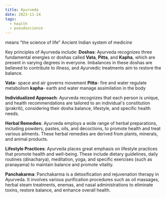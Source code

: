 ```yaml
---
title: Ayurveda
date: 2023-11-24
tags:
  - health
  - pseudoscience
---
```

means "the science of life"
Ancient Indian system of medicine 

Key principles of Ayurveda include:
**Doshas**: Ayurveda recognizes three fundamental energies or doshas called **Vata**, **Pitta**, and **Kapha**, which are present in varying degrees in everyone. Imbalances in these doshas are believed to contribute to illness, and Ayurvedic treatments aim to restore the balance.


**Vata**- space and air governs movement
**Pitta**- fire and water regulate metabolism 
**kapha**- earth and water manage assimilation in the body

**Individualized Approach**: Ayurveda recognizes that each person is unique, and health recommendations are tailored to an individual's constitution (prakriti), considering their dosha balance, lifestyle, and specific health needs.

**Herbal Remedies**: Ayurveda employs a wide range of herbal preparations, including powders, pastes, oils, and decoctions, to promote health and treat various ailments. These herbal remedies are derived from plants, minerals, and animal products.

**Lifestyle Practices**: Ayurveda places great emphasis on lifestyle practices that promote health and well-being. These include dietary guidelines, daily routines (dinacharya), meditation, yoga, and specific exercises (such as pranayama) to maintain balance and promote vitality.

**Panchakarma**: Panchakarma is a detoxification and rejuvenation therapy in Ayurveda. It involves various purification procedures such as oil massages, herbal steam treatments, enemas, and nasal administrations to eliminate toxins, restore balance, and enhance overall health.


